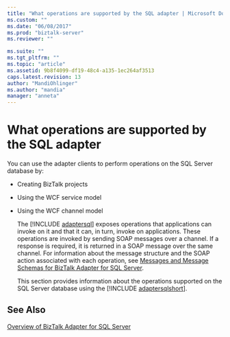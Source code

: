 ```yaml
---
title: "What operations are supported by the SQL adapter | Microsoft Docs"
ms.custom: ""
ms.date: "06/08/2017"
ms.prod: "biztalk-server"
ms.reviewer: ""

ms.suite: ""
ms.tgt_pltfrm: ""
ms.topic: "article"
ms.assetid: 9b8f4099-df19-48c4-a135-1ec264af3513
caps.latest.revision: 13
author: "MandiOhlinger"
ms.author: "mandia"
manager: "anneta"
---
```

# What operations are supported by the SQL adapter
You can use the adapter clients to perform operations on the SQL Server database by:  
  
- Creating BizTalk projects  
  
- Using the WCF service model  
  
- Using the WCF channel model  
  
  The [!INCLUDE [adaptersql](../../includes/adaptersql-md.md)] exposes operations that applications can invoke on it and that it can, in turn, invoke on applications. These operations are invoked by sending SOAP messages over a channel. If a response is required, it is returned in a SOAP message over the same channel. For information about the message structure and the SOAP action associated with each operation, see [Messages and Message Schemas for BizTalk Adapter for SQL Server](../../adapters-and-accelerators/adapter-sql/messages-and-message-schemas-for-biztalk-adapter-for-sql-server.md).  
  
  This section provides information about the operations supported on the SQL Server database using the [!INCLUDE [adaptersqlshort](../../includes/adaptersqlshort-md.md)].  
  
 
  
## See Also  
 [Overview of BizTalk Adapter for SQL Server](../../adapters-and-accelerators/adapter-sql/overview-of-biztalk-adapter-for-sql-server.md)
